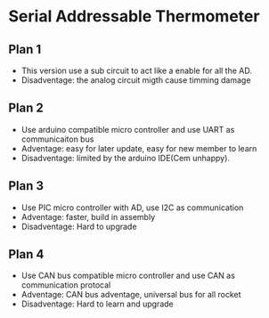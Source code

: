 # Serial Addressable Thermometer
## Plan 1
- This version use a sub circuit to act like a enable for all the AD.
- Disadventage: the analog circuit migth cause timming damage
## Plan 2
- Use arduino compatible micro controller and use UART as communicaiton bus
- Adventage: easy for later update, easy for new member to learn
- Disadventage: limited by the arduino IDE(Cem unhappy).
## Plan 3
- Use PIC micro controller with AD, use I2C as communication
- Adventage: faster, build in assembly
- Disadventage: Hard to upgrade
## Plan 4
- Use CAN bus compatible micro controller and use CAN as communication protocal
- Adventage: CAN bus adventage, universal bus for all rocket
- Disadventage: Hard to learn and upgrade